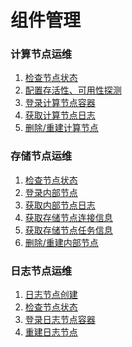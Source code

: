 组件管理
=======

### 计算节点运维

1. [检查节点状态](./cn/1-node-state-inspect.md)
2. [配置存活性、可用性探测](./cn/2-liveness.md)
3. [登录计算节点容器](./cn/3-cn-pod-login.md)
4. [获取计算节点日志](./cn/4-cn-log.md)
5. [删除/重建计算节点](./cn/5-node-delete.md)

### 存储节点运维

1. [检查节点状态](./dn/1-dn-node-state-inspect.md)
2. [登录内部节点](./dn/2-dn-node-login.md)
3. [获取内部节点日志](./dn/3-dn-log.md)
4. [获取存储节点连接信息](./dn/4-dn-connection.md)
5. [获取存储节点任务信息](./dn/5-dn-task-info.md)
6. [删除/重建内部节点](./dn/6-dn-delete.md)

### 日志节点运维

1. [日志节点创建](./cdc/1-create-cdc-node-example.md)
2. [检查节点状态](./cdc/1-cdc-state-inspect.md)
3. [登录日志节点容器](./cdc/2-cdc-node-login.md)
4. [重建日志节点](./cdc/3-cdc-delete.md)